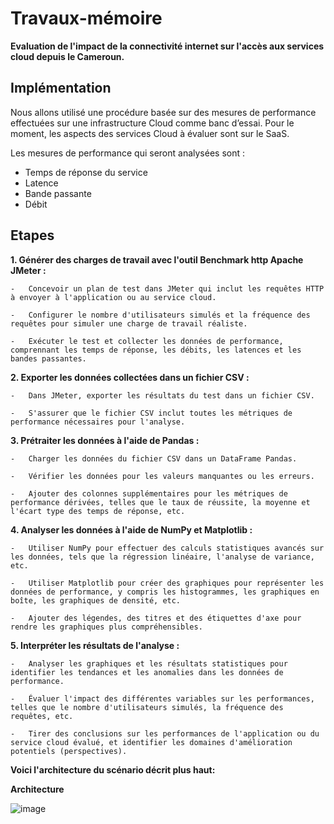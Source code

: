 # Travaux-mémoire
**Evaluation de l'impact de la connectivité internet sur l'accès aux services cloud depuis le Cameroun.**

## Implémentation 
Nous allons utilisé une procédure basée sur des mesures de performance effectuées sur une infrastructure Cloud comme banc d’essai.
Pour le moment, les aspects des services Cloud à évaluer sont sur le SaaS.

Les mesures de performance qui seront analysées sont :
- Temps de réponse du service
- Latence
- Bande passante
- Débit

## Etapes

**1.  Générer des charges de travail avec l'outil Benchmark http **Apache JMeter** :**
    
    -   Concevoir un plan de test dans JMeter qui inclut les requêtes HTTP à envoyer à l'application ou au service cloud.
    
    -   Configurer le nombre d'utilisateurs simulés et la fréquence des requêtes pour simuler une charge de travail réaliste.
    
    -   Exécuter le test et collecter les données de performance,  comprennant les temps de réponse, les débits, les latences et les bandes passantes.
    
**2.  Exporter les données collectées dans un fichier CSV :**
    
    -   Dans JMeter, exporter les résultats du test dans un fichier CSV.
    
    -   S'assurer que le fichier CSV inclut toutes les métriques de performance nécessaires pour l'analyse.
    
**3.  Prétraiter les données à l'aide de Pandas :**

    -   Charger les données du fichier CSV dans un DataFrame Pandas.
    
    -   Vérifier les données pour les valeurs manquantes ou les erreurs.
    
    -   Ajouter des colonnes supplémentaires pour les métriques de performance dérivées, telles que le taux de réussite, la moyenne et l'écart type des temps de réponse, etc.
    
**4.  Analyser les données à l'aide de NumPy et Matplotlib :**
    
    -   Utiliser NumPy pour effectuer des calculs statistiques avancés sur les données, tels que la régression linéaire, l'analyse de variance, etc.
    
    -   Utiliser Matplotlib pour créer des graphiques pour représenter les données de performance, y compris les histogrammes, les graphiques en boîte, les graphiques de densité, etc.
    
    -   Ajouter des légendes, des titres et des étiquettes d'axe pour rendre les graphiques plus compréhensibles.
    
    
**5.  Interpréter les résultats de l'analyse :**
    
    -   Analyser les graphiques et les résultats statistiques pour identifier les tendances et les anomalies dans les données de performance.
    
    -   Évaluer l'impact des différentes variables sur les performances, telles que le nombre d'utilisateurs simulés, la fréquence des requêtes, etc.
    
    -   Tirer des conclusions sur les performances de l'application ou du service cloud évalué, et identifier les domaines d'amélioration potentiels (perspectives).
    
    
**Voici l'architecture du scénario décrit plus haut:**    
    
**Architecture**

![image](https://github.com/Aurelie-Kamgang/Travaux-memoire/assets/74322332/98de52a2-25a9-402b-8f4a-55f84ee2e0c9)


